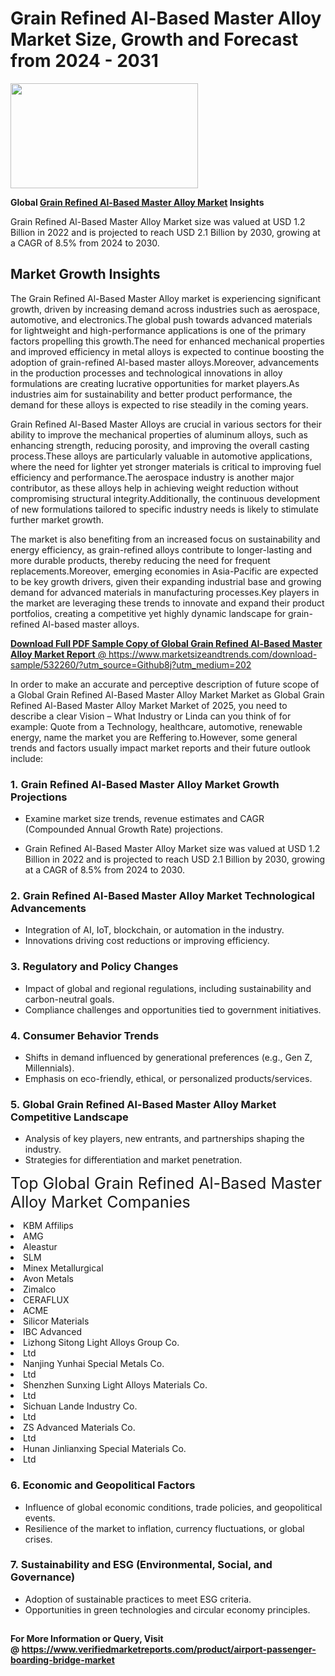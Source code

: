 <H1>Grain Refined Al-Based Master Alloy Market Size, Growth and Forecast from 2024 - 2031</H1><img class="aligncenter size-medium wp-image-584254" src="https://thirdeyenews.in/wp-content/uploads/2024/09/Global-Market-Research-300x168.jpeg" alt="" width="300" height="168" /><p><strong>Global&nbsp;<a href="https://www.marketsizeandtrends.com/download-sample/532260/?utm_source=Github8j?utm_medium=202">Grain Refined Al-Based Master Alloy Market</a> Insights</strong></p><p>Grain Refined Al-Based Master Alloy Market size was valued at USD 1.2 Billion in 2022 and is projected to reach USD 2.1 Billion by 2030, growing at a CAGR of 8.5% from 2024 to 2030.</p><p><h2>Market Growth Insights</h2> <p>The Grain Refined Al-Based Master Alloy market is experiencing significant growth, driven by increasing demand across industries such as aerospace, automotive, and electronics.The global push towards advanced materials for lightweight and high-performance applications is one of the primary factors propelling this growth.The need for enhanced mechanical properties and improved efficiency in metal alloys is expected to continue boosting the adoption of grain-refined Al-based master alloys.Moreover, advancements in the production processes and technological innovations in alloy formulations are creating lucrative opportunities for market players.As industries aim for sustainability and better product performance, the demand for these alloys is expected to rise steadily in the coming years.</p> <p><a href="#"></a></p> <p>Grain Refined Al-Based Master Alloys are crucial in various sectors for their ability to improve the mechanical properties of aluminum alloys, such as enhancing strength, reducing porosity, and improving the overall casting process.These alloys are particularly valuable in automotive applications, where the need for lighter yet stronger materials is critical to improving fuel efficiency and performance.The aerospace industry is another major contributor, as these alloys help in achieving weight reduction without compromising structural integrity.Additionally, the continuous development of new formulations tailored to specific industry needs is likely to stimulate further market growth.</p> <p>The market is also benefiting from an increased focus on sustainability and energy efficiency, as grain-refined alloys contribute to longer-lasting and more durable products, thereby reducing the need for frequent replacements.Moreover, emerging economies in Asia-Pacific are expected to be key growth drivers, given their expanding industrial base and growing demand for advanced materials in manufacturing processes.Key players in the market are leveraging these trends to innovate and expand their product portfolios, creating a competitive yet highly dynamic landscape for grain-refined Al-based master alloys.</p> <p><a href="#"></p><p><span class=""><strong>Download Full PDF Sample Copy of Global Grain Refined Al-Based Master Alloy Market Report</strong> @ <a href="https://www.marketsizeandtrends.com/download-sample/532260/?utm_source=Github8j?utm_medium=202" target="_blank">https://www.marketsizeandtrends.com/download-sample/532260/?utm_source=Github8j?utm_medium=202</a></span></p><p>In order to make an accurate and perceptive description of future scope of a Global&nbsp;Grain Refined Al-Based Master Alloy Market Market as Global&nbsp;Grain Refined Al-Based Master Alloy Market Market of 2025, you need to describe a clear Vision &ndash; What Industry or Linda can you think of for example: Quote from a Technology, healthcare, automotive, renewable energy, name the market you are Reffering to.However, some general trends and factors usually impact market reports and their future outlook include:</p><h3>1.&nbsp;<strong>Grain Refined Al-Based Master Alloy Market Growth Projections</strong></h3><ul><li>Examine market size trends, revenue estimates and CAGR (Compounded Annual Growth Rate) projections.</li><li><p>Grain Refined Al-Based Master Alloy Market size was valued at USD 1.2 Billion in 2022 and is projected to reach USD 2.1 Billion by 2030, growing at a CAGR of 8.5% from 2024 to 2030.</p></li></ul><h3>2.&nbsp;<strong>Grain Refined Al-Based Master Alloy Market Technological Advancements</strong></h3><ul><li>Integration of AI, IoT, blockchain, or automation in the industry.</li><li>Innovations driving cost reductions or improving efficiency.</li></ul><h3>3.&nbsp;<strong>Regulatory and Policy Changes</strong></h3><ul><li>Impact of global and regional regulations, including sustainability and carbon-neutral goals.</li><li>Compliance challenges and opportunities tied to government initiatives.</li></ul><h3>4.&nbsp;<strong>Consumer Behavior Trends</strong></h3><ul><li>Shifts in demand influenced by generational preferences (e.g., Gen Z, Millennials).</li><li>Emphasis on eco-friendly, ethical, or personalized products/services.</li></ul><h3>5.&nbsp;<strong>Global Grain Refined Al-Based Master Alloy Market Competitive Landscape</strong></h3><ul><li>Analysis of key players, new entrants, and partnerships shaping the industry.</li><li>Strategies for differentiation and market penetration.</li></ul><p data-pm-slice="1 1 []"><span style="color: inherit; font-family: inherit; font-size: 25px;">Top Global Grain Refined Al-Based Master Alloy Market Companies</span></p><div class="" data-test-id=""><p><li>KBM Affilips</li><li> AMG</li><li> Aleastur</li><li> SLM</li><li> Minex Metallurgical</li><li> Avon Metals</li><li> Zimalco</li><li> CERAFLUX</li><li> ACME</li><li> Silicor Materials</li><li> IBC Advanced</li><li> Lizhong Sitong Light Alloys Group Co.</li><li>Ltd</li><li> Nanjing Yunhai Special Metals Co.</li><li>Ltd</li><li> Shenzhen Sunxing Light Alloys Materials Co.</li><li>Ltd</li><li> Sichuan Lande Industry Co.</li><li>Ltd</li><li> ZS Advanced Materials Co.</li><li>Ltd</li><li> Hunan Jinlianxing Special Materials Co.</li><li> Ltd</li></p></div><h3>6.&nbsp;<strong>Economic and Geopolitical Factors</strong></h3><ul><li>Influence of global economic conditions, trade policies, and geopolitical events.</li><li>Resilience of the market to inflation, currency fluctuations, or global crises.</li></ul><h3>7.&nbsp;<strong>Sustainability and ESG (Environmental, Social, and Governance)</strong></h3><ul><li>Adoption of sustainable practices to meet ESG criteria.</li><li>Opportunities in green technologies and circular economy principles.</li></ul><h2><strong style="font-size: 14px;">For More Information or Query, Visit @&nbsp;</strong><a style="background-color: #ffffff; font-size: 14px;" href="https://www.marketsizeandtrends.com/report/grain-refined-al-based-master-alloy-market/" target="_blank">https://www.verifiedmarketreports.com/product/airport-passenger-boarding-bridge-market</a></h2>